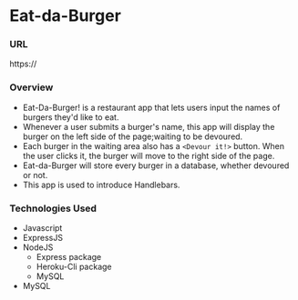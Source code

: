 # Eat-da-Burger

### URL
https://

### Overview

* Eat-Da-Burger! is a restaurant app that lets users input the names of burgers they'd like to eat.
* Whenever a user submits a burger's name, this app will display the burger on the left side of the page;waiting to be devoured.
* Each burger in the waiting area also has a `<Devour it!>` button. When the user clicks it, the burger will move to the right side of the page.
* Eat-da-Burger will store every burger in a database, whether devoured or not.
* This app is used to introduce Handlebars.
 
### Technologies Used

* Javascript
* ExpressJS
* NodeJS
    - Express package
    - Heroku-Cli package
    - MySQL
* MySQL
